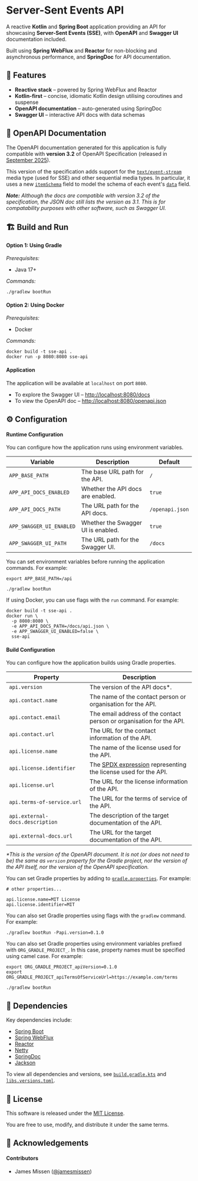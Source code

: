 # Server-Sent Events API

A reactive **Kotlin** and **Spring Boot** application providing an API for showcasing **Server-Sent Events (SSE)**, with
**OpenAPI** and **Swagger UI** documentation included.

Built using **Spring WebFlux** and **Reactor** for non-blocking and asynchronous performance, and **SpringDoc** for API
documentation.

## 🚀 Features

- **Reactive stack** – powered by Spring WebFlux and Reactor
- **Kotlin-first** – concise, idiomatic Kotlin design utilising coroutines and suspense
- **OpenAPI documentation** – auto-generated using SpringDoc
- **Swagger UI** – interactive API docs with data schemas

## 📘 OpenAPI Documentation

The OpenAPI documentation generated for this application is fully compatible with **version 3.2** of OpenAPI
Specification (released in [September 2025](https://github.com/OAI/OpenAPI-Specification/releases/tag/3.2.0)).

This version of the specification adds support for the
[`text/event-stream`](https://html.spec.whatwg.org/multipage/iana.html#text/event-stream) media type (used for SSE) and
other sequential media types. In particular, it uses a new
[`itemSchema`](https://spec.openapis.org/oas/v3.2.0.html#fixed-fields-11) field to model the schema of each event's
[`data`](https://developer.mozilla.org/en-US/docs/Web/API/Server-sent_events/Using_server-sent_events#data) field.

_**Note:** Although the docs are compatible with version 3.2 of the specification, the JSON doc still lists the version
as 3.1. This is for compatability purposes with other software, such as Swagger UI._

## 🏗️ Build and Run

#### Option 1: Using Gradle

_Prerequisites:_

- Java 17+

_Commands:_

```
./gradlew bootRun
```

#### Option 2: Using Docker

_Prerequisites:_

- Docker

_Commands:_

```
docker build -t sse-api .
docker run -p 8080:8080 sse-api
```

#### Application

The application will be available at `localhost` on port `8080`.

- To explore the Swagger UI – <http://localhost:8080/docs>
- To view the OpenAPI doc – <http://localhost:8080/openapi.json>

## ⚙️ Configuration

#### Runtime Configuration

You can configure how the application runs using environment variables.

| Variable                 | Description                        | Default         |
|--------------------------|------------------------------------|-----------------|
| `APP_BASE_PATH`          | The base URL path for the API.     | `/`             |
| `APP_API_DOCS_ENABLED`   | Whether the API docs are enabled.  | `true`          |
| `APP_API_DOCS_PATH`      | The URL path for the API docs.     | `/openapi.json` |
| `APP_SWAGGER_UI_ENABLED` | Whether the Swagger UI is enabled. | `true`          |
| `APP_SWAGGER_UI_PATH`    | The URL path for the Swagger UI.   | `/docs`         |

You can set environment variables before running the application commands. For example:

```
export APP_BASE_PATH=/api

./gradlew bootRun
```

If using Docker, you can use flags with the `run` command. For example:

```
docker build -t sse-api .
docker run \
  -p 8080:8080 \
  -e APP_API_DOCS_PATH=/docs/api.json \
  -e APP_SWAGGER_UI_ENABLED=false \
  sse-api
```

#### Build Configuration

You can configure how the application builds using Gradle properties.

| Property                        | Description                                                                                 |
|---------------------------------|---------------------------------------------------------------------------------------------|
| `api.version`                   | The version of the API docs*.                                                               |
| `api.contact.name`              | The name of the contact person or organisation for the API.                                 |
| `api.contact.email`             | The email address of the contact person or organisation for the API.                        |
| `api.contact.url`               | The URL for the contact information of the API.                                             |
| `api.license.name`              | The name of the license used for the API.                                                   |
| `api.license.identifier`        | The [SPDX expression](https://spdx.org/licenses) representing the license used for the API. |
| `api.license.url`               | The URL for the license information of the API.                                             |
| `api.terms-of-service.url`      | The URL for the terms of service of the API.                                                |
| `api.external-docs.description` | The description of the target documentation of the API.                                     |
| `api.external-docs.url`         | The URL for the target documentation of the API.                                            |

_*This is the version of the OpenAPI document. It is not (or does not need to be) the same as `version` property for the
Gradle project, nor the version of the API itself, nor the version of the OpenAPI specification._

You can set Gradle properties by adding to [`gradle.properties`](gradle.properties). For example:

```
# other properties...

api.license.name=MIT License
api.license.identifier=MIT
```

You can also set Gradle properties using flags with the `gradlew` command. For example:

```
./gradlew bootRun -Papi.version=0.1.0
```

You can also set Gradle properties using environment variables prefixed with `ORG_GRADLE_PROJECT_`. In this case,
property names must be specified using camel case. For example:

```
export ORG_GRADLE_PROJECT_apiVersion=0.1.0
export ORG_GRADLE_PROJECT_apiTermsOfServiceUrl=https://example.com/terms

./gradlew bootRun
```

## 🧩 Dependencies

Key dependencies include:

- [Spring Boot](https://spring.io/projects/spring-boot)
- [Spring WebFlux](https://docs.spring.io/spring-framework/reference/web/webflux.html)
- [Reactor](https://projectreactor.io/)
- [Netty](https://netty.io/)
- [SpringDoc](https://springdoc.org/)
- [Jackson](https://github.com/FasterXML/jackson)

To view all dependencies and versions, see [`build.gradle.kts`](api/build.gradle.kts) and
[`libs.versions.toml`](gradle/libs.versions.toml).

## 📄 License

This software is released under the [MIT License](LICENSE).

You are free to use, modify, and distribute it under the same terms.

## 👤 Acknowledgements

#### Contributors

- James Missen ([@jamesmissen](https://github.com/jamesmissen))
